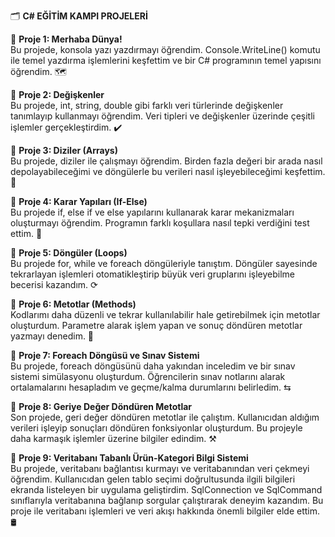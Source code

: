 
🗂️ **C# EĞİTİM KAMPI PROJELERİ**  

🚩 **Proje 1: Merhaba Dünya!**  
Bu projede, konsola yazı yazdırmayı öğrendim. Console.WriteLine() komutu ile temel yazdırma işlemlerini keşfettim ve bir C# programının temel yapısını öğrendim. 🗺

🚩 **Proje 2: Değişkenler**  
Bu projede, int, string, double gibi farklı veri türlerinde değişkenler tanımlayıp kullanmayı öğrendim. Veri tipleri ve değişkenler üzerinde çeşitli işlemler gerçekleştirdim. ✔️

🚩 **Proje 3: Diziler (Arrays)**  
Bu projede, diziler ile çalışmayı öğrendim. Birden fazla değeri bir arada nasıl depolayabileceğimi ve döngülerle bu verileri nasıl işleyebileceğimi keşfettim. 🎩

🚩 **Proje 4: Karar Yapıları (If-Else)**  
Bu projede if, else if ve else yapılarını kullanarak karar mekanizmaları oluşturmayı öğrendim. Programın farklı koşullara nasıl tepki verdiğini test ettim. 🔀

🚩 **Proje 5: Döngüler (Loops)**  
Bu projede for, while ve foreach döngüleriyle tanıştım. Döngüler sayesinde tekrarlayan işlemleri otomatikleştirip büyük veri gruplarını işleyebilme becerisi kazandım. ⟳

🚩 **Proje 6: Metotlar (Methods)**  
Kodlarımı daha düzenli ve tekrar kullanılabilir hale getirebilmek için metotlar oluşturdum. Parametre alarak işlem yapan ve sonuç döndüren metotlar yazmayı denedim. 🔎

🚩 **Proje 7: Foreach Döngüsü ve Sınav Sistemi**  
Bu projede, foreach döngüsünü daha yakından inceledim ve bir sınav sistemi simülasyonu oluşturdum. Öğrencilerin sınav notlarını alarak ortalamalarını hesapladım ve geçme/kalma durumlarını belirledim. ⇆

🚩 **Proje 8: Geriye Değer Döndüren Metotlar**  
Son projede, geri değer döndüren metotlar ile çalıştım. Kullanıcıdan aldığım verileri işleyip sonuçları döndüren fonksiyonlar oluşturdum. Bu projeyle daha karmaşık işlemler üzerine bilgiler edindim. ⚒️

🚩 **Proje 9: Veritabanı Tabanlı Ürün-Kategori Bilgi Sistemi**  
Bu projede, veritabanı bağlantısı kurmayı ve veritabanından veri çekmeyi öğrendim. Kullanıcıdan gelen tablo seçimi doğrultusunda ilgili bilgileri ekranda listeleyen bir uygulama geliştirdim. SqlConnection ve SqlCommand sınıflarıyla veritabanına bağlanıp sorgular çalıştırarak deneyim kazandım. Bu proje ile veritabanı işlemleri ve veri akışı hakkında önemli bilgiler elde ettim.🛢
